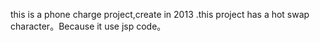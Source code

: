 this  is  a phone charge project,create in 2013 .this project has a hot swap character。Because it use jsp code。
